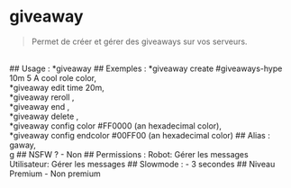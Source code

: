 # giveaway

> Permet de créer et gérer des giveaways sur vos serveurs.

<br>
## Usage :
*giveaway <create/edit/end/reroll/config>
## Exemples :
*giveaway create #giveaways-hype 10m 5 A cool role color,
<br>*giveaway edit time <giveaway message id> 20m,
<br>*giveaway reroll <giveaway message id>,
<br>*giveaway end <giveaway message id>,
<br>*giveaway delete <giveaway message id>,
<br>*giveaway config color #FF0000 (an hexadecimal color),
<br>*giveaway config endcolor #00FF00 (an hexadecimal color)
## Alias :
gaway,
<br>g
## NSFW ?
- Non
## Permissions :
Robot: Gérer les messages
<br>
Utilisateur: Gérer les messages
## Slowmode :
- 3 secondes
## Niveau Premium
- Non premium